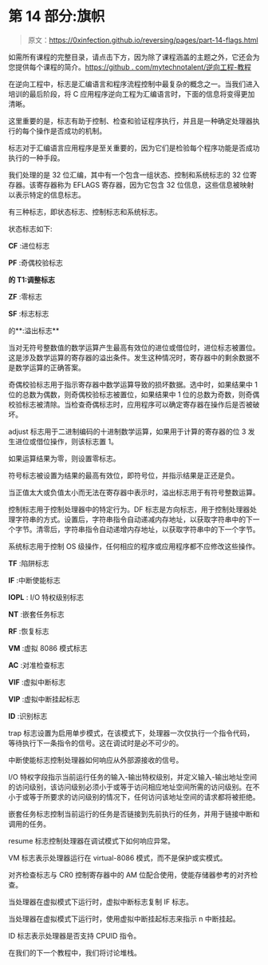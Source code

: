 # 第 14 部分:旗帜

> 原文：<https://0xinfection.github.io/reversing/pages/part-14-flags.html>

如需所有课程的完整目录，请点击下方，因为除了课程涵盖的主题之外，它还会为您提供每个课程的简介。[https://github . com/mytechnotalent/逆向工程-教程](https://github.com/mytechnotalent/Reverse-Engineering-Tutorial)

在逆向工程中，标志是汇编语言和程序流程控制中最复杂的概念之一。当我们进入培训的最后阶段，将 C 应用程序逆向工程为汇编语言时，下面的信息将变得更加清晰。

这里重要的是，标志有助于控制、检查和验证程序执行，并且是一种确定处理器执行的每个操作是否成功的机制。

标志对于汇编语言应用程序是至关重要的，因为它们是检验每个程序功能是否成功执行的一种手段。

我们处理的是 32 位汇编，其中有一个包含一组状态、控制和系统标志的 32 位寄存器。该寄存器称为 EFLAGS 寄存器，因为它包含 32 位信息，这些信息被映射以表示特定的信息标志。

有三种标志，即状态标志、控制标志和系统标志。

状态标志如下:

**CF** :进位标志

**PF** :奇偶校验标志

**的 T1:调整标志**

**ZF** :零标志

**SF** :标志标志

的**:溢出标志**

当对无符号整数值的数学运算产生最高有效位的进位或借位时，进位标志被置位。这是涉及数学运算的寄存器的溢出条件。发生这种情况时，寄存器中的剩余数据不是数学运算的正确答案。

奇偶校验标志用于指示寄存器中数学运算导致的损坏数据。选中时，如果结果中 1 位的总数为偶数，则奇偶校验标志被置位，如果结果中 1 位的总数为奇数，则奇偶校验标志被清除。当检查奇偶标志时，应用程序可以确定寄存器在操作后是否被破坏。

adjust 标志用于二进制编码的十进制数学运算，如果用于计算的寄存器的位 3 发生进位或借位操作，则该标志置 1。

如果运算结果为零，则设置零标志。

符号标志被设置为结果的最高有效位，即符号位，并指示结果是正还是负。

当正值太大或负值太小而无法在寄存器中表示时，溢出标志用于有符号整数运算。

控制标志用于控制处理器中的特定行为。DF 标志是方向标志，用于控制处理器处理字符串的方式。设置后，字符串指令自动递减内存地址，以获取字符串中的下一个字节。清零后，字符串指令自动递增内存地址，以获取字符串中的下一个字节。

系统标志用于控制 OS 级操作，任何相应的程序或应用程序都不应修改这些操作。

**TF** :陷阱标志

**IF** :中断使能标志

**IOPL** : I/O 特权级别标志

**NT** :嵌套任务标志

**RF** :恢复标志

**VM** :虚拟 8086 模式标志

**AC** :对准检查标志

**VIF** :虚拟中断标志

**VIP** :虚拟中断挂起标志

**ID** :识别标志

trap 标志设置为启用单步模式，在该模式下，处理器一次仅执行一个指令代码，等待执行下一条指令的信号。这在调试时是必不可少的。

中断使能标志控制处理器如何响应从外部源接收的信号。

I/O 特权字段指示当前运行任务的输入-输出特权级别，并定义输入-输出地址空间的访问级别，该访问级别必须小于或等于访问相应地址空间所需的访问级别。在不小于或等于所要求的访问级别的情况下，任何访问该地址空间的请求都将被拒绝。

嵌套任务标志控制当前运行的任务是否链接到先前执行的任务，并用于链接中断和调用的任务。

resume 标志控制处理器在调试模式下如何响应异常。

VM 标志表示处理器运行在 virtual-8086 模式，而不是保护或实模式。

对齐检查标志与 CR0 控制寄存器中的 AM 位配合使用，使能存储器参考的对齐检查。

当处理器在虚拟模式下运行时，虚拟中断标志复制 IF 标志。

当处理器在虚拟模式下运行时，使用虚拟中断挂起标志来指示 n 中断挂起。

ID 标志表示处理器是否支持 CPUID 指令。

在我们的下一个教程中，我们将讨论堆栈。